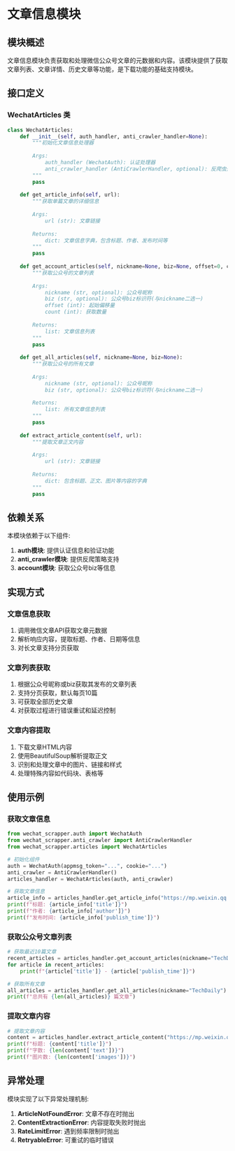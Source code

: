 # 文章信息模块

## 模块概述

文章信息模块负责获取和处理微信公众号文章的元数据和内容。该模块提供了获取文章列表、文章详情、历史文章等功能，是下载功能的基础支持模块。

## 接口定义

### WechatArticles 类

```python
class WechatArticles:
    def __init__(self, auth_handler, anti_crawler_handler=None):
        """初始化文章信息处理器
        
        Args:
            auth_handler (WechatAuth): 认证处理器
            anti_crawler_handler (AntiCrawlerHandler, optional): 反爬虫处理器
        """
        pass
        
    def get_article_info(self, url):
        """获取单篇文章的详细信息
        
        Args:
            url (str): 文章链接
            
        Returns:
            dict: 文章信息字典，包含标题、作者、发布时间等
        """
        pass
        
    def get_account_articles(self, nickname=None, biz=None, offset=0, count=10):
        """获取公众号的文章列表
        
        Args:
            nickname (str, optional): 公众号昵称
            biz (str, optional): 公众号biz标识符(与nickname二选一)
            offset (int): 起始偏移量
            count (int): 获取数量
            
        Returns:
            list: 文章信息列表
        """
        pass
        
    def get_all_articles(self, nickname=None, biz=None):
        """获取公众号的所有文章
        
        Args:
            nickname (str, optional): 公众号昵称
            biz (str, optional): 公众号biz标识符(与nickname二选一)
            
        Returns:
            list: 所有文章信息列表
        """
        pass
        
    def extract_article_content(self, url):
        """提取文章正文内容
        
        Args:
            url (str): 文章链接
            
        Returns:
            dict: 包含标题、正文、图片等内容的字典
        """
        pass
```

## 依赖关系

本模块依赖于以下组件:

1. **auth模块**: 提供认证信息和验证功能
2. **anti_crawler模块**: 提供反爬策略支持
3. **account模块**: 获取公众号biz等信息

## 实现方式

### 文章信息获取

1. 调用微信文章API获取文章元数据
2. 解析响应内容，提取标题、作者、日期等信息
3. 对长文章支持分页获取

### 文章列表获取

1. 根据公众号昵称或biz获取其发布的文章列表
2. 支持分页获取，默认每页10篇
3. 可获取全部历史文章
4. 对获取过程进行错误重试和延迟控制

### 文章内容提取

1. 下载文章HTML内容
2. 使用BeautifulSoup解析提取正文
3. 识别和处理文章中的图片、链接和样式
4. 处理特殊内容如代码块、表格等

## 使用示例

### 获取文章信息

```python
from wechat_scrapper.auth import WechatAuth
from wechat_scrapper.anti_crawler import AntiCrawlerHandler
from wechat_scrapper.articles import WechatArticles

# 初始化组件
auth = WechatAuth(appmsg_token="...", cookie="...")
anti_crawler = AntiCrawlerHandler()
articles_handler = WechatArticles(auth, anti_crawler)

# 获取文章信息
article_info = articles_handler.get_article_info("https://mp.weixin.qq.com/s/example_url")
print(f"标题: {article_info['title']}")
print(f"作者: {article_info['author']}")
print(f"发布时间: {article_info['publish_time']}")
```

### 获取公众号文章列表

```python
# 获取最近10篇文章
recent_articles = articles_handler.get_account_articles(nickname="TechDaily", count=10)
for article in recent_articles:
    print(f"{article['title']} - {article['publish_time']}")

# 获取所有文章
all_articles = articles_handler.get_all_articles(nickname="TechDaily")
print(f"总共有 {len(all_articles)} 篇文章")
```

### 提取文章内容

```python
# 提取文章内容
content = articles_handler.extract_article_content("https://mp.weixin.qq.com/s/example_url")
print(f"标题: {content['title']}")
print(f"字数: {len(content['text'])}")
print(f"图片数: {len(content['images'])}")
```

## 异常处理

模块实现了以下异常处理机制:

1. **ArticleNotFoundError**: 文章不存在时抛出
2. **ContentExtractionError**: 内容提取失败时抛出
3. **RateLimitError**: 遇到频率限制时抛出
4. **RetryableError**: 可重试的临时错误
